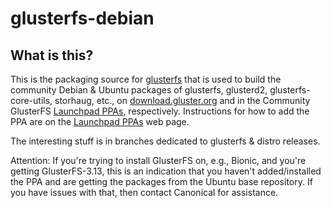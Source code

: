 glusterfs-debian
================

What is this?
---------------

This is the packaging source for [glusterfs] that is used to build the community Debian & Ubuntu packages of glusterfs, glusterd2, glusterfs-core-utils, storhaug, etc., on [download.gluster.org] and in the Community GlusterFS [Launchpad PPAs], respectively. Instructions for how to add the PPA are on the [Launchpad PPAs] web page.


The interesting stuff is in branches dedicated to glusterfs & distro releases.

Attention: If you're trying to install GlusterFS on, e.g., Bionic, and you're getting GlusterFS-3.13, this is an indication that you haven't added/installed the PPA and are getting the packages from the Ubuntu base repository. If you have issues with that, then contact Canonical for assistance.

  [glusterfs]: http://gluster.org/
  [download.gluster.org]: http://download.gluster.org/pub/gluster/glusterfs/
  [Launchpad PPAs]: https://launchpad.net/~gluster
